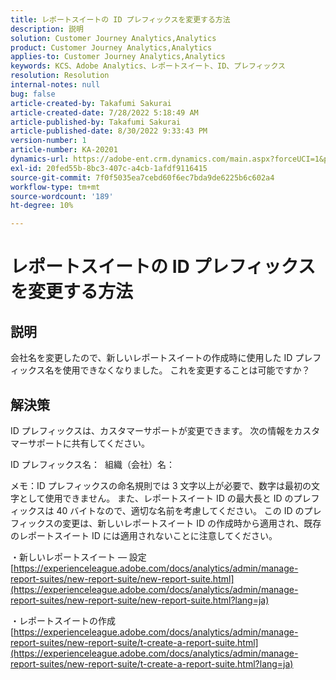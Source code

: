 ```yaml
---
title: レポートスイートの ID プレフィックスを変更する方法
description: 説明
solution: Customer Journey Analytics,Analytics
product: Customer Journey Analytics,Analytics
applies-to: Customer Journey Analytics,Analytics
keywords: KCS、Adobe Analytics、レポートスイート、ID、プレフィックス
resolution: Resolution
internal-notes: null
bug: false
article-created-by: Takafumi Sakurai
article-created-date: 7/28/2022 5:18:49 AM
article-published-by: Takafumi Sakurai
article-published-date: 8/30/2022 9:33:43 PM
version-number: 1
article-number: KA-20201
dynamics-url: https://adobe-ent.crm.dynamics.com/main.aspx?forceUCI=1&pagetype=entityrecord&etn=knowledgearticle&id=373311bf-340e-ed11-82e5-000d3a379369
exl-id: 20fed55b-8bc3-407c-a4cb-1afdf9116415
source-git-commit: 7f0f5035ea7cebd60f6ec7bda9de6225b6c602a4
workflow-type: tm+mt
source-wordcount: '189'
ht-degree: 10%

---
```


# レポートスイートの ID プレフィックスを変更する方法

## 説明

会社名を変更したので、新しいレポートスイートの作成時に使用した ID プレフィックス名を使用できなくなりました。 これを変更することは可能ですか？

## 解決策


ID プレフィックスは、カスタマーサポートが変更できます。 次の情報をカスタマーサポートに共有してください。

ID プレフィックス名：  組織（会社）名：

メモ：ID プレフィックスの命名規則では 3 文字以上が必要で、数字は最初の文字として使用できません。 また、レポートスイート ID の最大長と ID のプレフィックスは 40 バイトなので、適切な名前を考慮してください。 この ID のプレフィックスの変更は、新しいレポートスイート ID の作成時から適用され、既存のレポートスイート ID には適用されないことに注意してください。

・新しいレポートスイート — 設定
[https://experienceleague.adobe.com/docs/analytics/admin/manage-report-suites/new-report-suite/new-report-suite.html](https://experienceleague.adobe.com/docs/analytics/admin/manage-report-suites/new-report-suite/new-report-suite.html?lang=ja)

・レポートスイートの作成
[https://experienceleague.adobe.com/docs/analytics/admin/manage-report-suites/new-report-suite/t-create-a-report-suite.html](https://experienceleague.adobe.com/docs/analytics/admin/manage-report-suites/new-report-suite/t-create-a-report-suite.html?lang=ja)
